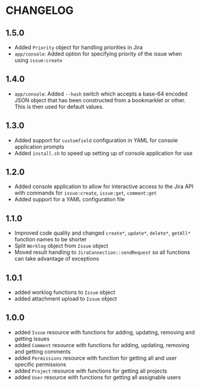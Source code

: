 CHANGELOG
=========

1.5.0
-----
  * Added `Priority` object for handling priorities in Jira
  * `app/console`: Added option for specifying priority of the issue when using `issue:create`

1.4.0
-----

 * `app/console`: Added `--hash` switch which accepts a base-64 encoded JSON object
   that has been constructed from a bookmarklet or other. This is
   then used for default values.

1.3.0
-----

 * Added support for `customfield` configuration in YAML for console application prompts
 * Added `install.sh` to speed up setting up of console application for use

1.2.0
-----

 * Added console application to allow for interactive access to the Jira API with
   commands for `issue:create`, `issue:get`, `comment:get`
 * Added support for a YAML configuration file

1.1.0
-----

 * Improved code quality and changed `create*`, `update*`, `delete*`, `getAll*` function names to be shorter
 * Split `Worklog` object from `Issue` object
 * Moved result handling to `JiraConnection::sendRequest` so all functions can take advantage of exceptions

1.0.1
-----

 * added worklog functions to `Issue` object
 * added attachment upload to `Issue` object

1.0.0
-----

 * added `Issue` resource with functions for adding, updating, removing and getting issues
 * added `Comment` resource with functions for adding, updating, removing and getting comments
 * added `Permissions` resource with function for getting all and user specific permissions
 * added `Project` resource with functions for getting all projects
 * added `User` resource with functions for getting all assignable users
